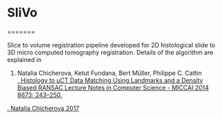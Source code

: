 # SliVo
=======

Slice to volume registration pipeline developed for 2D histological slide to 3D micro computed tomography registration. Details of the algorithm are explained in 
<ol>
<li>
Natalia Chicherova, Ketut Fundana, Bert Müller, Philippe C. Cattin <br>
<a href="https://link.springer.com/chapter/10.1007/978-3-319-10404-1_31">,
Histology to μCT Data Matching Using Landmarks and a Density Biased RANSAC Lecture Notes in Computer Science - MICCAI 2014 8673: 243–250.
</li>
</ol>.
Natalia Chicherova 2017
